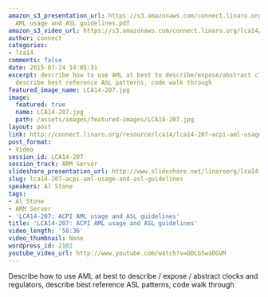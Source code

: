 ```yaml
---
amazon_s3_presentation_url: https://s3.amazonaws.com/connect.linaro.org/lca14/presentations/LCA14-207-ACPI
  AML usage and ASL guidelines.pdf
amazon_s3_video_url: https://s3.amazonaws.com/connect.linaro.org/lca14/videos/03-04-Tuesday/LCA14-207-+ACPI+AML+usage+and+ASL+guidelines.mp4
author: connect
categories:
- lca14
comments: false
date: 2015-07-24 14:05:31
excerpt: describe how to use AML at best to describe/expose/abstract clocks and regulators
  describe best reference ASL patterns, code walk through
featured_image_name: LCA14-207.jpg
image:
  featured: true
  name: LCA14-207.jpg
  path: /assets/images/featured-images/LCA14-207.jpg
layout: post
link: http://connect.linaro.org/resource/lca14/lca14-207-acpi-aml-usage-and-asl-guidelines/
post_format:
- Video
session_id: LCA14-207
session_track: ARM Server
slideshare_presentation_url: http://www.slideshare.net/linaroorg/lca14-207acpi-amlusageandaslguidelines
slug: lca14-207-acpi-aml-usage-and-asl-guidelines
speakers: Al Stone
tags:
- Al Stone
- ARM Server
- 'LCA14-207: ACPI AML usage and ASL guidelines'
title: 'LCA14-207: ACPI AML usage and ASL guidelines'
video_length: '58:36'
video_thumbnail: None
wordpress_id: 2102
youtube_video_url: http://www.youtube.com/watch?v=DDLb5waOGVM
---
```


Describe how to use AML at best to describe / expose / abstract clocks and regulators, describe best reference ASL patterns, code walk through